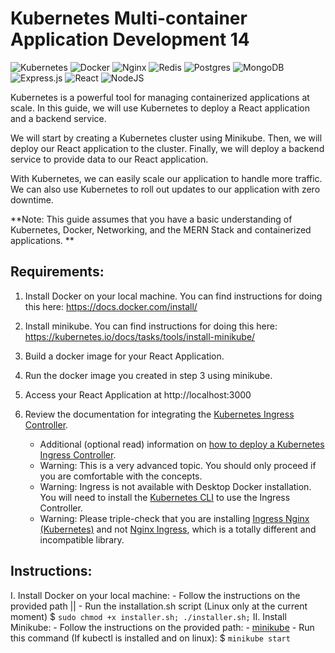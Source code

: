 
# Kubernetes Multi-container Application Development 14

![Kubernetes](https://img.shields.io/badge/kubernetes-%23326ce5.svg?style=for-the-badge&logo=kubernetes&logoColor=white)
![Docker](https://img.shields.io/badge/docker-%230db7ed.svg?style=for-the-badge&logo=docker&logoColor=white)
![Nginx](https://img.shields.io/badge/nginx-%23009639.svg?style=for-the-badge&logo=nginx&logoColor=white)
![Redis](https://img.shields.io/badge/redis-%23DD0031.svg?style=for-the-badge&logo=redis&logoColor=white)
![Postgres](https://img.shields.io/badge/postgres-%23316192.svg?style=for-the-badge&logo=postgresql&logoColor=white)
![MongoDB](https://img.shields.io/badge/MongoDB-%234ea94b.svg?style=for-the-badge&logo=mongodb&logoColor=white)
![Express.js](https://img.shields.io/badge/express.js-%23404d59.svg?style=for-the-badge&logo=express&logoColor=%2361DAFB)
![React](https://img.shields.io/badge/react-%2320232a.svg?style=for-the-badge&logo=react&logoColor=%2361DAFB)
![NodeJS](https://img.shields.io/badge/node.js-6DA55F?style=for-the-badge&logo=node.js&logoColor=white)


Kubernetes is a powerful tool for managing containerized applications at scale. In this guide, we will use Kubernetes to deploy a React application and a backend service.

We will start by creating a Kubernetes cluster using Minikube. Then, we will deploy our React application to the cluster. Finally, we will deploy a backend service to provide data to our React application.

With Kubernetes, we can easily scale our application to handle more traffic. We can also use Kubernetes to roll out updates to our application with zero downtime.

**Note: This guide assumes that you have a basic understanding of Kubernetes, Docker, Networking, and the MERN Stack and containerized applications. **

## Requirements:

1. Install Docker on your local machine. You can find instructions for doing this here: https://docs.docker.com/install/

2. Install minikube. You can find instructions for doing this here: https://kubernetes.io/docs/tasks/tools/install-minikube/

3. Build a docker image for your React Application.

4. Run the docker image you created in step 3 using minikube.

5. Access your React Application at http://localhost:3000

6. Review the documentation for integrating the [Kubernetes Ingress Controller](https://kubernetes.github.io/ingress-nginx/).
    - Additional (optional read) information on [how to deploy a Kubernetes Ingress Controller](https://www.joyfulbikeshedding.com/blog/2018-03-26-studying-the-kubernetes-ingress-system.html).
    - Warning: This is a very advanced topic. You should only proceed if you are comfortable with the concepts. 
    - Warning: Ingress is not available with Desktop Docker installation. You will need to install the [Kubernetes CLI](https://kubernetes.io/docs/tasks/tools/install-kubectl/) to use the Ingress Controller.
    - Warning: Please triple-check that you are installing [Ingress Nginx (Kubernetes)](https://kubernetes.github.io/ingress-nginx/) and not [Nginx Ingress](https://docs.nginx.com/nginx-ingress-controller/), which is a totally different and incompatible library.

## Instructions:

I. Install Docker on your local machine:
    - Follow the instructions on the provided path
        ||
    - Run the installation.sh script (Linux only at the current moment)
        $ ```sudo chmod +x installer.sh; ./installer.sh;```
II. Install Minikube:
    - Follow the instructions on the provided path:
        - [minikube](https://kubernetes.github.io/ingress-nginx/deploy/#quick-start)
    - Run this command (If kubectl is installed and on linux):
        $ ```minikube start```